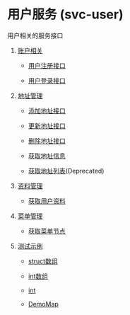 # 用户服务  (svc-user)

用户相关的服务接口

1. [账户相关](./apis-account.md)

    - [用户注册接口](./apis-account.md#1-用户注册接口)

    - [用户登录接口](./apis-account.md#2-用户登录接口)

2. [地址管理](./apis-address.md)

    - [添加地址接口](./apis-address.md#1-添加地址接口)

    - [更新地址接口](./apis-address.md#2-更新地址接口)

    - [删除地址接口](./apis-address.md#3-删除地址接口)

    - [获取地址信息](./apis-address.md#4-获取地址信息)

    - [获取地址列表](./apis-address.md#5-获取地址列表)(Deprecated)

3. [资料管理](./apis-profile.md)

    - [获取用户资料](./apis-profile.md#1-获取用户资料)

4. [菜单管理](./apis-menu.md)

    - [获取菜单节点](./apis-menu.md#1-获取菜单节点)

5. [测试示例](./apis-demo.md)

    - [struct数组](./apis-demo.md#1-struct数组)

    - [int数组](./apis-demo.md#2-int数组)

    - [int](./apis-demo.md#3-int)

    - [DemoMap](./apis-demo.md#4-DemoMap)

